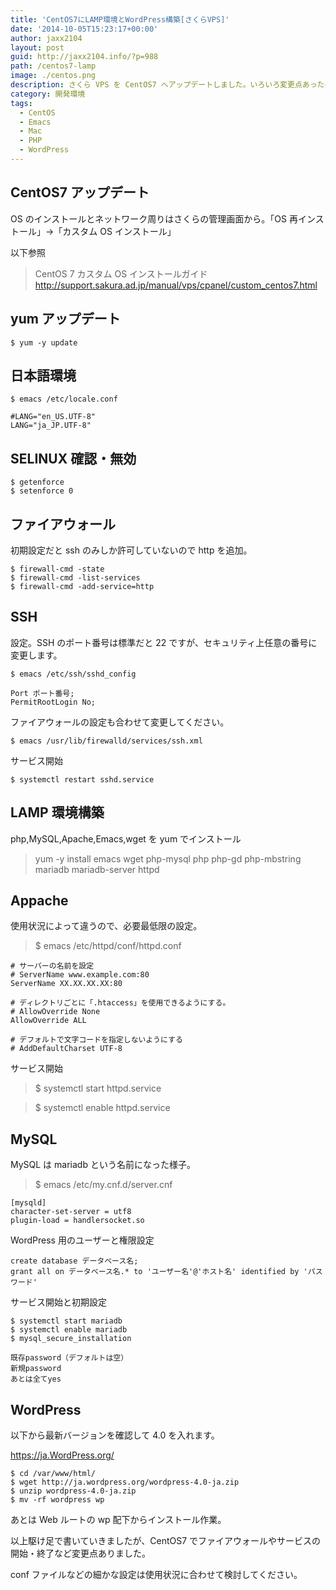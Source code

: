 ```yaml
---
title: 'CentOS7にLAMP環境とWordPress構築[さくらVPS]'
date: '2014-10-05T15:23:17+00:00'
author: jaxx2104
layout: post
guid: http://jaxx2104.info/?p=988
path: /centos7-lamp
image: ./centos.png
description: さくら VPS を CentOS7 へアップデートしました。いろいろ変更点あったので備忘録としてメモしました。
category: 開発環境
tags:
  - CentOS
  - Emacs
  - Mac
  - PHP
  - WordPress
---
```


## CentOS7 アップデート

OS のインストールとネットワーク周りはさくらの管理画面から。「OS 再インストール」->「カスタム OS インストール」

<!--more-->

以下参照

> CentOS 7 カスタム OS インストールガイド
> http://support.sakura.ad.jp/manual/vps/cpanel/custom_centos7.html

## yum アップデート

```
$ yum -y update
```

## 日本語環境

```
$ emacs /etc/locale.conf
```

```
#LANG="en_US.UTF-8"
LANG="ja_JP.UTF-8"
```

## SELINUX 確認・無効

```
$ getenforce
$ setenforce 0
```

## ファイアウォール

初期設定だと ssh のみしか許可していないので http を追加。

```
$ firewall-cmd -state
$ firewall-cmd -list-services
$ firewall-cmd -add-service=http
```

## SSH

設定。SSH のポート番号は標準だと 22 ですが、セキュリティ上任意の番号に変更します。

`$ emacs /etc/ssh/sshd_config`

```
Port ポート番号;
PermitRootLogin No;
```

ファイアウォールの設定も合わせて変更してください。

`$ emacs /usr/lib/firewalld/services/ssh.xml`

サービス開始

`$ systemctl restart sshd.service`

## LAMP 環境構築

php,MySQL,Apache,Emacs,wget を yum でインストール

> yum -y install emacs wget php-mysql php php-gd php-mbstring mariadb mariadb-server httpd

## Appache

使用状況によって違うので、必要最低限の設定。

> \$ emacs /etc/httpd/conf/httpd.conf

```
# サーバーの名前を設定
# ServerName www.example.com:80
ServerName XX.XX.XX.XX:80

# ディレクトリごとに「.htaccess」を使用できるようにする。
# AllowOverride None
AllowOverride ALL

# デフォルトで文字コードを指定しないようにする
# AddDefaultCharset UTF-8
```

サービス開始

> \$ systemctl start httpd.service

> \$ systemctl enable httpd.service

## MySQL

MySQL は mariadb という名前になった様子。

> \$ emacs /etc/my.cnf.d/server.cnf

```
[mysqld]
character-set-server = utf8
plugin-load = handlersocket.so
```

WordPress 用のユーザーと権限設定

```
create database データベース名;
grant all on データベース名.* to 'ユーザー名'@'ホスト名' identified by 'パスワード'
```

サービス開始と初期設定

```
$ systemctl start mariadb
$ systemctl enable mariadb
$ mysql_secure_installation
```

```
既存password（デフォルトは空）
新規password
あとは全てyes
```

## WordPress

以下から最新バージョンを確認して 4.0 を入れます。

<a href="https://ja.wordpress.org/" title="https://ja.wordpress.org/" target="_blank">https://ja.WordPress.org/</a>

```
$ cd /var/www/html/
$ wget http://ja.wordpress.org/wordpress-4.0-ja.zip
$ unzip wordpress-4.0-ja.zip
$ mv -rf wordpress wp
```

あとは Web ルートの wp 配下からインストール作業。

以上駆け足で書いていきましたが、CentOS7 でファイアウォールやサービスの開始・終了など変更点ありました。

conf ファイルなどの細かな設定は使用状況に合わせて検討してください。
